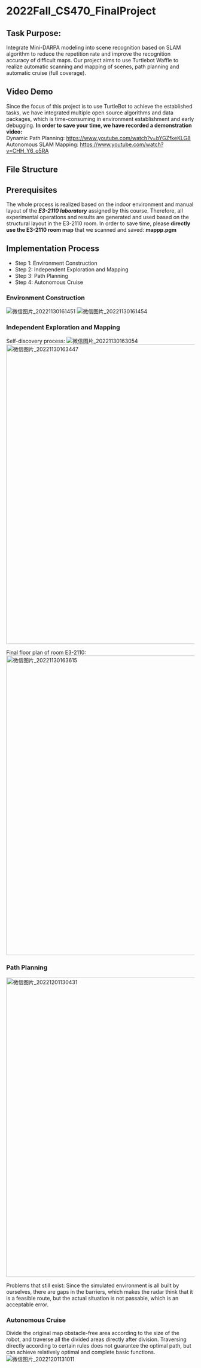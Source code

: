 # 2022Fall_CS470_FinalProject

## Task Purpose:
  Integrate Mini-DARPA modeling into scene recognition based on SLAM algorithm to reduce the repetition rate and improve the recognition accuracy of difficult maps. Our project aims to use Turtlebot Waffle to realize automatic scanning and mapping of scenes, path planning and automatic cruise (full coverage).
  
## Video Demo
  Since the focus of this project is to use TurtleBot to achieve the established tasks, we have integrated multiple open source algorithms and data packages, which is time-consuming in environment establishment and early debugging. **In order to save your time, we have recorded a demonstration video:** <br/>
  Dynamic Path Planning: https://www.youtube.com/watch?v=bYGZfkeKLG8<br/>
  Autonomous SLAM Mapping: https://www.youtube.com/watch?v=CHH_Y6_o5RA

## File Structure

## Prerequisites
  The whole process is realized based on the indoor environment and manual layout of the ***E3-2110 laboratory*** assigned by this course. Therefore, all experimental operations and results are generated and used based on the structural layout in the E3-2110 room. In order to save time, please **directly use the E3-2110 room map** that we scanned and saved: **mappp.pgm**

## Implementation Process
  * Step 1: Environment Construction
  * Step 2: Independent Exploration and Mapping
  * Step 3: Path Planning
  * Step 4: Autonomous Cruise
  
### Environment Construction
  ![微信图片_20221130161451](https://user-images.githubusercontent.com/81891626/204731592-125b096a-6c56-4019-a836-9d89bc8ac3f3.jpg)
  ![微信图片_20221130161454](https://user-images.githubusercontent.com/81891626/204731600-c4da904f-f978-4f0f-9af3-50c161732cc9.jpg)
  
### Independent Exploration and Mapping
  Self-discovery process:
  ![微信图片_20221130163054](https://user-images.githubusercontent.com/81891626/204734246-126d5749-9947-4f44-82c7-243f5247d6c2.jpg)
  <img width="800" alt="微信图片_20221130163447" src="https://user-images.githubusercontent.com/81891626/204734913-15801071-41a1-49c4-a818-aa417c043bce.png">

  Final floor plan of room E3-2110:
  <img width="800" alt="微信图片_20221130163615" src="https://user-images.githubusercontent.com/81891626/204735152-19de379b-ffba-4e56-bf76-5582e83bbac2.png">
  
### Path Planning
  <img width="800" alt="微信图片_20221201130431" src="https://user-images.githubusercontent.com/81891626/204963225-f59c3eaf-309f-49ac-a3d2-c8086fd40c06.png">
  
  Problems that still exist: Since the simulated environment is all built by ourselves, there are gaps in the barriers, which makes the radar think that it is a feasible route, but the actual situation is not passable, which is an acceptable error.

### Autonomous Cruise
  Divide the original map obstacle-free area according to the size of the robot, and traverse all the divided areas directly after division. Traversing directly according to certain rules does not guarantee the optimal path, but can achieve relatively optimal and complete basic functions.
  ![微信图片_20221201131011](https://user-images.githubusercontent.com/81891626/204963853-ba671da0-95a9-4d50-a0a8-0a4e8996f6e4.jpg)
